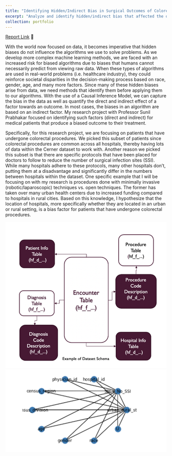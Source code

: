 ```yaml
---
title: "Identifying Hidden/Indirect Bias in Surgical Outcomes of Colorectal Procedures 👨‍⚕️ 🏥"
excerpt: "Analyze and identify hidden/indirect bias that affected the outcome of colorectal procedures in U.S. hospitals. <br/><br/><img src='/images/colon.png'>"
collection: portfolio
---
```


[Report Link](https://rohithravin.github.io/files/colon.pdf) 📝

With the world now focused on data, it becomes imperative that hidden biases do not influence the algorithms we use to solve problems. As we develop more complex machine learning methods, we are faced with an increased risk for biased algorithms due to biases that humans cannot necessarily predict from viewing raw data. When these types of algorithms are used in real-world problems (i.e. healthcare industry), they could reinforce societal disparities in the decision-making process based on race, gender, age, and many more factors. Since many of these hidden biases arise from data, we need methods that identify them before applying them to our algorithms. With the use of a Causal Inference Model, we can capture the bias in the data as well as quantify the direct and indirect effect of a factor towards an outcome. In most cases, the biases in an algorithm are based on an indirect factor. My research project with Professor Sunil Prabhakar focused on identifying such factors (direct and indirect) for medical patients that produce a biased outcome to their treatment.

Specifically, for this research project, we are focusing on patients that have undergone colorectal procedures. We picked this subset of patients since colorectal procedures are common across all hospitals, thereby having lots of data within the Cerner dataset to work with. Another reason we picked this subset is that there are specific protocols that have been placed for doctors to follow to reduce the number of surgical infection sites (SSI). While many hospitals adhere to these protocols, many other hospitals don’t, putting them at a disadvantage and significantly differ in the numbers between hospitals within the dataset. One specific example that I will be focusing on with my research is procedures done with minimally invasive (robotic/laparoscopic) techniques vs. open techniques. The former has taken over many urban health centers due to increased funding compared to hospitals in rural cities. Based on this knowledge, I hypothesize that the location of hospitals, more specifically whether they are located in an urban or rural setting, is a bias factor for patients that have undergone colorectal procedures.

<img src='/images/colon-1.png'>

<br>

<img src='/images/colon-2.png'>